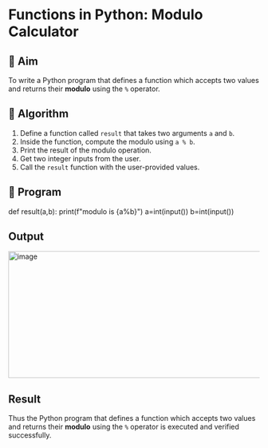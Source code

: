 # Functions in Python: Modulo Calculator

## 🎯 Aim
To write a Python program that defines a function which accepts two values and returns their **modulo** using the `%` operator.

## 🧠 Algorithm
1. Define a function called `result` that takes two arguments `a` and `b`.
2. Inside the function, compute the modulo using `a % b`.
3. Print the result of the modulo operation.
4. Get two integer inputs from the user.
5. Call the `result` function with the user-provided values.

## 🧾 Program

def result(a,b):
    print(f"modulo is {a%b}")
a=int(input())
b=int(input())

## Output
<img width="1160" height="254" alt="image" src="https://github.com/user-attachments/assets/ce31bd2b-611f-4d47-83f9-fd80644177aa" />


## Result
Thus the Python program that defines a function which accepts two values and returns their **modulo** using the `%` operator is executed and verified successfully.
